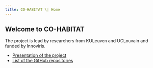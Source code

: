 ```yaml
---
title: CO-HABITAT \| Home
---
```


## Welcome to CO-HABITAT

The project is lead by researchers from KULeuven and UCLouvain and funded by Innoviris.

- [Presentation of the project](./about/)
- [List of the GitHub repositories](./projects/)
